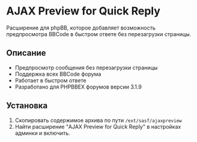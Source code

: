 # AJAX Preview for Quick Reply

Расширение для phpBB, которое добавляет возможность предпросмотра BBCode в быстром ответе без перезагрузки страницы.

## Описание
- Предпросмотр сообщения без перезагрузки страницы
- Поддержка всех BBCode форума
- Работает в быстром ответе
- Разработано для PHPBBEX форумов версии 3.1.9

## Установка
1. Скопировать содержимое архива по пути `/ext/sasf/ajaxpreview`
2. Найти расширение "AJAX Preview for Quick Reply" в настройках админки и включить.